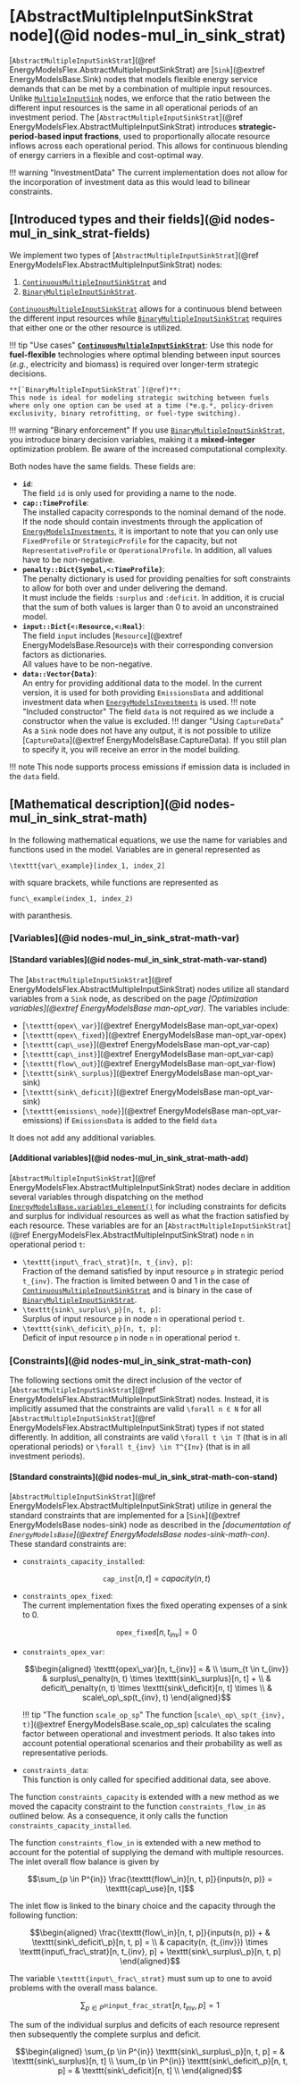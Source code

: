 # [AbstractMultipleInputSinkStrat node](@id nodes-mul_in_sink_strat)

[`AbstractMultipleInputSinkStrat`](@ref EnergyModelsFlex.AbstractMultipleInputSinkStrat) are [`Sink`](@extref EnergyModelsBase.Sink) nodes that models flexible energy service demands that can be met by a combination of multiple input resources.
Unlike [`MultipleInputSink`](@ref ) nodes, we enforce that the ratio between the different input resources is the same in all operational periods of an investment period.
The [`AbstractMultipleInputSinkStrat`](@ref EnergyModelsFlex.AbstractMultipleInputSinkStrat) introduces **strategic-period-based input fractions**, used to proportionally allocate resource inflows across each operational period.
This allows for continuous blending of energy carriers in a flexible and cost-optimal way.

!!! warning "InvestmentData"
    The current implementation does not allow for the incorporation of investment data as this would lead to bilinear constraints.

## [Introduced types and their fields](@id nodes-mul_in_sink_strat-fields)

We implement two types of [`AbstractMultipleInputSinkStrat`](@ref EnergyModelsFlex.AbstractMultipleInputSinkStrat) nodes:

1. [`ContinuousMultipleInputSinkStrat`](@ref) and
2. [`BinaryMultipleInputSinkStrat`](@ref).

[`ContinuousMultipleInputSinkStrat`](@ref) allows for a continuous blend between the different input resources while [`BinaryMultipleInputSinkStrat`](@ref) requires that either one or the other resource is utilized.

!!! tip "Use cases"
    **[`ContinuousMultipleInputSinkStrat`](@ref)**:
    Use this node for **fuel-flexible** technologies where optimal blending between input sources (*e.g.*, electricity and biomass) is required over longer-term strategic decisions.

    **[`BinaryMultipleInputSinkStrat`](@ref)**:
    This node is ideal for modeling strategic switching between fuels where only one option can be used at a time (*e.g.*, policy-driven exclusivity, binary retrofitting, or fuel-type switching).

!!! warning "Binary enforcement"
    If you use [`BinaryMultipleInputSinkStrat`](@ref), you introduce binary decision variables, making it a **mixed-integer** optimization problem.
    Be aware of the increased computational complexity.

Both nodes have the same fields.
These fields are:

- **`id`**:\
  The field `id` is only used for providing a name to the node.
- **`cap::TimeProfile`**:\
  The installed capacity corresponds to the nominal demand of the node.\
  If the node should contain investments through the application of [`EnergyModelsInvestments`](https://energymodelsx.github.io/EnergyModelsInvestments.jl/), it is important to note that you can only use `FixedProfile` or `StrategicProfile` for the capacity, but not `RepresentativeProfile` or `OperationalProfile`.
  In addition, all values have to be non-negative.
- **`penalty::Dict{Symbol,<:TimeProfile}`**:\
  The penalty dictionary is used for providing penalties for soft constraints to allow for both over and under delivering the demand.\
  It must include the fields `:surplus` and `:deficit`.
  In addition, it is crucial that the sum of both values is larger than 0 to avoid an unconstrained model.
- **`input::Dict{<:Resource,<:Real}`**:\
  The field `input` includes [`Resource`](@extref EnergyModelsBase.Resource)s with their corresponding conversion factors as dictionaries.\
  All values have to be non-negative.
- **`data::Vector{Data}`**:\
  An entry for providing additional data to the model.
  In the current version, it is used for both providing `EmissionsData` and additional investment data when [`EnergyModelsInvestments`](https://energymodelsx.github.io/EnergyModelsInvestments.jl/) is used.
  !!! note "Included constructor"
      The field `data` is not required as we include a constructor when the value is excluded.
  !!! danger "Using `CaptureData`"
      As a `Sink` node does not have any output, it is not possible to utilize [`CaptureData`](@extref EnergyModelsBase.CaptureData).
      If you still plan to specify it, you will receive an error in the model building.

!!! note
    This node supports process emissions if emission data is included in the `data` field.

## [Mathematical description](@id nodes-mul_in_sink_strat-math)

In the following mathematical equations, we use the name for variables and functions used in the model.
Variables are in general represented as

``\texttt{var\_example}[index_1, index_2]``

with square brackets, while functions are represented as

``func\_example(index_1, index_2)``

with paranthesis.

### [Variables](@id nodes-mul_in_sink_strat-math-var)

#### [Standard variables](@id nodes-mul_in_sink_strat-math-var-stand)

The [`AbstractMultipleInputSinkStrat`](@ref EnergyModelsFlex.AbstractMultipleInputSinkStrat) nodes utilize all standard variables from a `Sink` node, as described on the page *[Optimization variables](@extref EnergyModelsBase man-opt_var)*.
The variables include:

- [``\texttt{opex\_var}``](@extref EnergyModelsBase man-opt_var-opex)
- [``\texttt{opex\_fixed}``](@extref EnergyModelsBase man-opt_var-opex)
- [``\texttt{cap\_use}``](@extref EnergyModelsBase man-opt_var-cap)
- [``\texttt{cap\_inst}``](@extref EnergyModelsBase man-opt_var-cap)
- [``\texttt{flow\_out}``](@extref EnergyModelsBase man-opt_var-flow)
- [``\texttt{sink\_surplus}``](@extref EnergyModelsBase man-opt_var-sink)
- [``\texttt{sink\_deficit}``](@extref EnergyModelsBase man-opt_var-sink)
- [``\texttt{emissions\_node}``](@extref EnergyModelsBase man-opt_var-emissions) if `EmissionsData` is added to the field `data`

It does not add any additional variables.

#### [Additional variables](@id nodes-mul_in_sink_strat-math-add)

[`AbstractMultipleInputSinkStrat`](@ref EnergyModelsFlex.AbstractMultipleInputSinkStrat) nodes declare in addition several variables through dispatching on the method [`EnergyModelsBase.variables_element()`](@ref) for including constraints for deficits and surplus for individual resources as well as what the fraction satisfied by each resource.
These variables are for an [`AbstractMultipleInputSinkStrat`](@ref EnergyModelsFlex.AbstractMultipleInputSinkStrat) node ``n`` in operational period ``t``:

- ``\texttt{input\_frac\_strat}[n, t_{inv}, p]``:\
  Fraction of the demand satisfied by input resource ``p`` in strategic period ``t_{inv}``.
  The fraction is limited between 0 and 1 in the case of [`ContinuousMultipleInputSinkStrat`](@ref) and is binary in the case of [`BinaryMultipleInputSinkStrat`](@ref).
- ``\texttt{sink\_surplus\_p}[n, t, p]``:\
  Surplus of input resource ``p`` in node ``n`` in operational period ``t``.
- ``\texttt{sink\_deficit\_p}[n, t, p]``:\
  Deficit of input resource ``p`` in node ``n`` in operational period ``t``.

### [Constraints](@id nodes-mul_in_sink_strat-math-con)

The following sections omit the direct inclusion of the vector of [`AbstractMultipleInputSinkStrat`](@ref EnergyModelsFlex.AbstractMultipleInputSinkStrat) nodes.
Instead, it is implicitly assumed that the constraints are valid ``\forall n ∈ N`` for all [`AbstractMultipleInputSinkStrat`](@ref EnergyModelsFlex.AbstractMultipleInputSinkStrat) types if not stated differently.
In addition, all constraints are valid ``\forall t \in T`` (that is in all operational periods) or ``\forall t_{inv} \in T^{Inv}`` (that is in all investment periods).

#### [Standard constraints](@id nodes-mul_in_sink_strat-math-con-stand)

[`AbstractMultipleInputSinkStrat`](@ref EnergyModelsFlex.AbstractMultipleInputSinkStrat) utilize in general the standard constraints that are implemented for a [`Sink`](@extref EnergyModelsBase nodes-sink) node as described in the *[documentation of `EnergyModelsBase`](@extref EnergyModelsBase nodes-sink-math-con)*.
These standard constraints are:

- `constraints_capacity_installed`:

  ```math
  \texttt{cap\_inst}[n, t] = capacity(n, t)
  ```

- `constraints_opex_fixed`:\
  The current implementation fixes the fixed operating expenses of a sink to 0.

  ```math
  \texttt{opex\_fixed}[n, t_{inv}] = 0
  ```

- `constraints_opex_var`:

  ```math
  \begin{aligned}
  \texttt{opex\_var}[n, t_{inv}] = & \\
    \sum_{t \in t_{inv}} & surplus\_penalty(n, t) \times \texttt{sink\_surplus}[n, t] + \\ &
    deficit\_penalty(n, t) \times \texttt{sink\_deficit}[n, t] \times \\ &
    scale\_op\_sp(t_{inv}, t)
  \end{aligned}
  ```

  !!! tip "The function `scale_op_sp`"
      The function [``scale\_op\_sp(t_{inv}, t)``](@extref EnergyModelsBase.scale_op_sp) calculates the scaling factor between operational and investment periods.
      It also takes into account potential operational scenarios and their probability as well as representative periods.

- `constraints_data`:\
  This function is only called for specified additional data, see above.

The function `constraints_capacity` is extended with a new method as we moved the capacity constraint to the function `constraints_flow_in` as outlined below.
As a consequence, it only calls the function `constraints_capacity_installed`.

The function `constraints_flow_in` is extended with a new method to account for the potential of supplying the demand with multiple resources.
The inlet overall flow balance is given by

```math
\sum_{p \in P^{in}} \frac{\texttt{flow\_in}[n, t, p]}{inputs(n, p)} =
\texttt{cap\_use}[n, t]
```

The inlet flow is linked to the binary choice and the capacity through the following function:

```math
\begin{aligned}
\frac{\texttt{flow\_in}[n, t, p]}{inputs(n, p)} + & \texttt{sink\_deficit\_p}[n, t, p] = \\
& capacity(n, {t_{inv}}) \times \texttt{input\_frac\_strat}[n, t_{inv}, p] + \texttt{sink\_surplus\_p}[n, t, p]
\end{aligned}
```

The variable ``\texttt{input\_frac\_strat}`` must sum up to one to avoid problems with the overall mass balance.

```math
\sum_{p \in P^{in}} \texttt{input\_frac\_strat}[n, t_{inv}, p] = 1
```

The sum of the individual surplus and deficits of each resource represent then subsequently the complete surplus and deficit.

```math
\begin{aligned}
\sum_{p \in P^{in}} \texttt{sink\_surplus\_p}[n, t, p] = & \texttt{sink\_surplus}[n, t] \\
\sum_{p \in P^{in}} \texttt{sink\_deficit\_p}[n, t, p] = & \texttt{sink\_deficit}[n, t] \\
\end{aligned}
```
